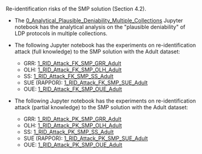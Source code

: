 Re-identification risks of the SMP solution (Section 4.2).

- The [0_Analytical_Plausible_Deniability_Multiple_Collections](https://github.com/hharcolezi/risks-ldp/blob/main/attack_SMP/0_Analytical_Plausible_Deniability_Multiple_Collections.ipynb) Jupyter notebook has the analytical analysis on the "plausible deniability" of LDP protocols in multiple collections.
- The following Jupyter notebook has the experiments on re-identification attack (full knowledge) to the SMP solution with the Adult dataset:
  - GRR: [1_RID_Attack_FK_SMP_GRR_Adult](https://github.com/hharcolezi/risks-ldp/blob/main/attack_SMP/1_RID_Attack_FK_SMP_GRR_Adult.ipynb)
  - OLH: [1_RID_Attack_FK_SMP_OLH_Adult](https://github.com/hharcolezi/risks-ldp/blob/main/attack_SMP/1_RID_Attack_FK_SMP_OLH_Adult.ipynb)
  - SS: [1_RID_Attack_FK_SMP_SS_Adult](https://github.com/hharcolezi/risks-ldp/blob/main/attack_SMP/1_RID_Attack_FK_SMP_SS_Adult.ipynb)
  - SUE (RAPPOR): [1_RID_Attack_FK_SMP_SUE_Adult](https://github.com/hharcolezi/risks-ldp/blob/main/attack_SMP/1_RID_Attack_FK_SMP_SUE_Adult.ipynb)
  - OUE: [1_RID_Attack_FK_SMP_OUE_Adult](https://github.com/hharcolezi/risks-ldp/blob/main/attack_SMP/1_RID_Attack_FK_SMP_OUE_Adult.ipynb)

- The following Jupyter notebook has the experiments on re-identification attack (partial knowledge) to the SMP solution with the Adult dataset:
  - GRR: [1_RID_Attack_PK_SMP_GRR_Adult](https://github.com/hharcolezi/risks-ldp/blob/main/attack_SMP/1_RID_Attack_PK_SMP_GRR_Adult.ipynb)
  - OLH: [1_RID_Attack_PK_SMP_OLH_Adult](https://github.com/hharcolezi/risks-ldp/blob/main/attack_SMP/1_RID_Attack_PK_SMP_OLH_Adult.ipynb)
  - SS: [1_RID_Attack_PK_SMP_SS_Adult](https://github.com/hharcolezi/risks-ldp/blob/main/attack_SMP/1_RID_Attack_PK_SMP_SS_Adult.ipynb)
  - SUE (RAPPOR): [1_RID_Attack_PK_SMP_SUE_Adult](https://github.com/hharcolezi/risks-ldp/blob/main/attack_SMP/1_RID_Attack_PK_SMP_SUE_Adult.ipynb)
  - OUE: [1_RID_Attack_PK_SMP_OUE_Adult](https://github.com/hharcolezi/risks-ldp/blob/main/attack_SMP/1_RID_Attack_PK_SMP_OUE_Adult.ipynb)
